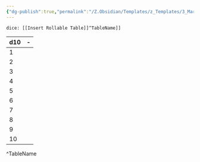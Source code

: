 ```yaml
---
{"dg-publish":true,"permalink":"/Z.Obsidian/Templates/z_Templates/3_Markdown/Insert Rollable Table/Insert Rollable Table - d10/"}
---
```


`dice: [[Insert Rollable Table]]^TableName]]`

| d10 | -   |
| --- | --- |
| 1   |     |
| 2   |     |
| 3   |     |
| 4   |     |
| 5   |     |
| 6   |     |
| 7   |     |
| 8   |     |
| 9   |     |
| 10  |     |
^TableName
